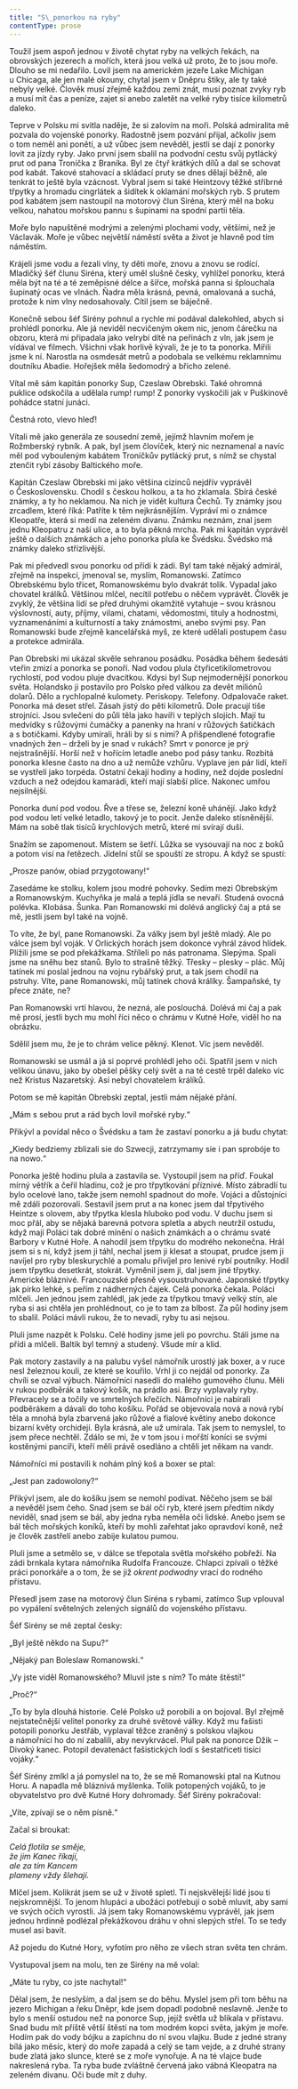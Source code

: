 ```yaml
---
title: "S\_ponorkou na ryby"
contentType: prose
---
```


<section>

Toužil jsem aspoň jednou v životě chytat ryby na velkých řekách, na obrovských jezerech a mořích, která jsou velká už proto, že to jsou moře. Dlouho se mi nedařilo. Lovil jsem na americkém jezeře Lake Michigan u Chicaga, ale jen malé okouny, chytal jsem v Dněpru štiky, ale ty také nebyly velké. Člověk musí zřejmě každou zemi znát, musí poznat zvyky ryb a musí mít čas a peníze, zajet si anebo zaletět na velké ryby tisíce kilometrů daleko.

Teprve v Polsku mi svitla naděje, že si zalovím na moři. Polská admiralita mě pozvala do vojenské ponorky. Radostně jsem pozvání přijal, ačkoliv jsem o tom neměl ani ponětí, a už vůbec jsem nevěděl, jestli se dají z ponorky lovit za jízdy ryby. Jako první jsem sbalil na podvodní cestu svůj pytlácký prut od pana Troníčka z Braníka. Byl ze čtyř krátkých dílů a dal se schovat pod kabát. Takové stahovací a skládací pruty se dnes dělají běžně, ale tenkrát to ještě byla vzácnost. Vybral jsem si také Heintzovy těžké stříbrné třpytky a hromadu cingrlátek a šidítek k oklamání mořských ryb. S prutem pod kabátem jsem nastoupil na motorový člun Siréna, který měl na boku velkou, nahatou mořskou pannu s šupinami na spodní partii těla.

Moře bylo napuštěné modrými a zelenými plochami vody, většími, než je Václavák. Moře je vůbec největší náměstí světa a život je hlavně pod tím náměstím.

Krájeli jsme vodu a řezali vlny, ty děti moře, znovu a znovu se rodící. Mladičký šéf člunu Siréna, který uměl slušně česky, vyhlížel ponorku, která měla být na té a té zeměpisné délce a šířce, mořská panna si šplouchala šupinatý ocas ve vlnách. Ňadra měla krásná, pevná, omalovaná a suchá, protože k nim vlny nedosahovaly. Cítil jsem se báječně.

Konečně sebou šéf Sirény pohnul a rychle mi podával dalekohled, abych si prohlédl ponorku. Ale já neviděl necvičeným okem nic, jenom čárečku na obzoru, která mi připadala jako velrybí dítě na peřinách z vln, jak jsem je vídával ve filmech. Všichni však horlivě kývali, že je to ta ponorka. Mířili jsme k ní. Narostla na osmdesát metrů a podobala se velkému reklamnímu doutníku Abadie. Hořejšek měla šedomodrý a břicho zelené.

Vítal mě sám kapitán ponorky Sup, Czeslaw Obrebski. Také ohromná puklice odskočila a udělala rump! rump! Z ponorky vyskočili jak v Puškinově pohádce statní junáci.

Čestná roto, vlevo hleď!

Vítali mě jako generála ze sousední země, jejímž hlavním mořem je Rožmberský rybník. A pak, byl jsem človíček, který nic neznamenal a navíc měl pod vybouleným kabátem Troníčkův pytlácký prut, s nímž se chystal ztenčit rybí zásoby Baltického moře.

Kapitán Czeslaw Obrebski mi jako většina cizinců nejdřív vyprávěl o Československu. Chodil s českou holkou, a ta ho zklamala. Sbírá české známky, a ty ho neklamou. Na nich je vidět kultura Čechů. Ty známky jsou zrcadlem, které říká: Patříte k těm nejkrásnějším. Vypráví mi o známce Kleopatře, která si medí na zeleném divanu. Známku neznám, znal jsem jednu Kleopatru z naší ulice, a to byla pěkná mrcha. Pak mi kapitán vyprávěl ještě o dalších známkách a jeho ponorka plula ke Švédsku. Švédsko má známky daleko střízlivější.

Pak mi předvedl svou ponorku od přídi k zádi. Byl tam také nějaký admirál, zřejmě na inspekci, jmenoval se, myslím, Romanowski. Zatímco Obrebskému bylo třicet, Romanowskému bylo dvakrát tolik. Vypadal jako chovatel králíků. Většinou mlčel, necítil potřebu o něčem vyprávět. Člověk je zvyklý, že většina lidí se před druhými okamžitě vytahuje – svou krásnou výslovností, auty, příjmy, vilami, chatami, vědomostmi, tituly a hodnostmi, vyznamenáními a kulturností a taky známostmi, anebo svými psy. Pan Romanowski bude zřejmě kancelářská myš, ze které udělali postupem času a protekce admirála.

Pan Obrebski mi ukázal skvěle sehranou posádku. Posádka během šedesáti vteřin zmizí a ponorka se ponoří. Nad vodou plula čtyřicetikilometrovou rychlostí, pod vodou pluje dvacítkou. Kdysi byl Sup nejmodernější ponorkou světa. Holandsko ji postavilo pro Polsko před válkou za devět miliónů dolarů. Dělo a rychlopalné kulomety. Periskopy. Telefony. Odpalovače raket. Ponorka má deset střel. Zásah jistý do pěti kilometrů. Dole pracují tiše strojníci. Jsou svlečeni do půli těla jako havíři v teplých slojích. Mají tu medvídky s růžovými čumáčky a panenky na hraní v růžových šatičkách a s botičkami. Kdyby umírali, hráli by si s nimi? A přišpendlené fotografie vnadných žen – drželi by je snad v rukách? Smrt v ponorce je prý nejstrašnější. Horší než v hořícím letadle anebo pod pásy tanku. Rozbitá ponorka klesne často na dno a už nemůže vzhůru. Vyplave jen pár lidí, kteří se vystřelí jako torpéda. Ostatní čekají hodiny a hodiny, než dojde poslední vzduch a než odejdou kamarádi, kteří mají slabší plíce. Nakonec umřou nejsilnější.

Ponorka duní pod vodou. Řve a třese se, železní koně uhánějí. Jako když pod vodou letí velké letadlo, takový je to pocit. Jenže daleko stísněnější. Mám na sobě tlak tisíců krychlových metrů, které mi svírají duši.

Snažím se zapomenout. Místem se šetří. Lůžka se vysouvají na noc z boků a potom visí na řetězech. Jídelní stůl se spouští ze stropu. A když se spustí:

„Prosze panów, obiad przygotowany!“

Zasedáme ke stolku, kolem jsou modré pohovky. Sedím mezi Obrebským a Romanowským. Kuchyňka je malá a teplá jídla se nevaří. Studená ovocná polévka. Klobása. Šunka. Pan Romanowski mi dolévá anglický čaj a ptá se mě, jestli jsem byl také na vojně.

To víte, že byl, pane Romanowski. Za války jsem byl ještě mladý. Ale po válce jsem byl voják. V Orlických horách jsem dokonce vyhrál závod hlídek. Plížili jsme se pod překážkama. Stříleli po nás patronama. Slepýma. Spali jsme na sněhu bez stanů. Bylo to strašně těžký. Třesky – plesky – plác. Můj tatínek mi poslal jednou na vojnu rybářský prut, a tak jsem chodil na pstruhy. Víte, pane Romanowski, můj tatínek chová králíky. Šampaňské, ty přece znáte, ne?

Pan Romanowski vrtí hlavou, že nezná, ale poslouchá. Dolévá mi čaj a pak mě prosí, jestli bych mu mohl říci něco o chrámu v Kutné Hoře, viděl ho na obrázku.

Sdělil jsem mu, že je to chrám velice pěkný. Klenot. Víc jsem nevěděl.

Romanowski se usmál a já si poprvé prohlédl jeho oči. Spatřil jsem v nich velikou únavu, jako by obešel pěšky celý svět a na té cestě trpěl daleko víc než Kristus Nazaretský. Asi nebyl chovatelem králíků.

Potom se mě kapitán Obrebski zeptal, jestli mám nějaké přání.

„Mám s sebou prut a rád bych lovil mořské ryby.“

Přikývl a povídal něco o Švédsku a tam že zastaví ponorku a já budu chytat:

„Kiedy bedziemy zblizali sie do Szwecji, zatrzymamy sie i pan sprobóje to na nowo.“

Ponorka ještě hodinu plula a zastavila se. Vystoupil jsem na příď. Foukal mírný větřík a čeřil hladinu, což je pro třpytkování příznivé. Místo zábradlí tu bylo ocelové lano, takže jsem nemohl spadnout do moře. Vojáci a důstojníci mě zdáli pozorovali. Sestavil jsem prut a na konec jsem dal třpytivého Heintze s olovem, aby třpytka klesla hluboko pod vodu. V duchu jsem si moc přál, aby se nějaká barevná potvora spletla a abych neutržil ostudu, když mají Poláci tak dobré mínění o našich známkách a o chrámu svaté Barbory v Kutné Hoře. A nahodil jsem třpytku do modrého nekonečna. Hrál jsem si s ní, když jsem ji táhl, nechal jsem ji klesat a stoupat, prudce jsem ji navíjel pro ryby bleskurychlé a pomalu přivíjel pro lenivé rybí poutníky. Hodil jsem třpytku desetkrát, stokrát. Vyměnil jsem ji, dal jsem jiné třpytky. Americké bláznivé. Francouzské přesně vysoustruhované. Japonské třpytky jak pírko lehké, s peřím z nádherných čajek. Celá ponorka čekala. Poláci mlčeli. Jen jednou jsem zahlédl, jak jede za třpytkou tmavý velký stín, ale ryba si asi chtěla jen prohlédnout, co je to tam za blbost. Za půl hodiny jsem to sbalil. Poláci mávli rukou, že to nevadí, ryby tu asi nejsou.

Pluli jsme nazpět k Polsku. Celé hodiny jsme jeli po povrchu. Stáli jsme na přídi a mlčeli. Baltik byl temný a studený. Všude mír a klid.

Pak motory zastavily a na palubu vyšel námořník urostlý jak boxer, a v ruce nesl železnou kouli, ze které se kouřilo. Vrhl ji co nejdál od ponorky. Za chvíli se ozval výbuch. Námořníci nasedli do malého gumového člunu. Měli v rukou podběrák a takový košík, na prádlo asi. Brzy vyplavaly ryby. Převracely se a točily ve smrtelných křečích. Námořníci je nabírali podběrákem a dávali do toho košíku. Pořád se objevovala nová a nová rybí těla a mnohá byla zbarvená jako růžové a fialové květiny anebo dokonce bizarní květy orchidejí. Byla krásná, ale už umírala. Tak jsem to nemyslel, to jsem přece nechtěl. Zdálo se mi, že v tom jsou i mořští koníci se svými kostěnými pancíři, kteří měli právě osedláno a chtěli jet někam na vandr.

Námořníci mi postavili k nohám plný koš a boxer se ptal:

„Jest pan zadowolony?“

Přikývl jsem, ale do košíku jsem se nemohl podívat. Něčeho jsem se bál a nevěděl jsem čeho. Snad jsem se bál očí ryb, které jsem předtím nikdy neviděl, snad jsem se bál, aby jedna ryba neměla oči lidské. Anebo jsem se bál těch mořských koníků, kteří by mohli zařehtat jako opravdoví koně, než je člověk zastřelí anebo zabije kulatou pumou.

Pluli jsme a setmělo se, v dálce se třepotala světla mořského pobřeží. Na zádi brnkala kytara námořníka Rudolfa Francouze. Chlapci zpívali o těžké práci ponorkáře a o tom, že se již _okrent podwodny_ vrací do rodného přístavu.

Přesedl jsem zase na motorový člun Siréna s rybami, zatímco Sup vplouval po vypálení světelných zelených signálů do vojenského přístavu.

Šéf Sirény se mě zeptal česky:

„Byl ještě někdo na Supu?“

„Nějaký pan Boleslaw Romanowski.“

„Vy jste viděl Romanowského? Mluvil jste s ním? To máte štěstí!“

„Proč?“

„To by byla dlouhá historie. Celé Polsko už porobili a on bojoval. Byl zřejmě nejstatečnější velitel ponorky za druhé světové války. Když mu fašisti potopili ponorku Jestřáb, vyplaval těžce zraněný s polskou vlajkou a námořníci ho do ní zabalili, aby nevykrvácel. Plul pak na ponorce Džik – Divoký kanec. Potopil devatenáct fašistických lodí s šestatřiceti tisíci vojáky.“

Šéf Sirény zmlkl a já pomyslel na to, že se mě Romanowski ptal na Kutnou Horu. A napadla mě bláznivá myšlenka. Tolik potopených vojáků, to je obyvatelstvo pro dvě Kutné Hory dohromady. Šéf Sirény pokračoval:

„Víte, zpívají se o něm písně.“

Začal si broukat:

</section>

<section>

_Celá flotila se směje,  
že jim Kanec říkají,  
ale za tím Kancem  
plameny vždy šlehají._

</section>

<section>

Mlčel jsem. Kolikrát jsem se už v životě spletl. Ti nejskvělejší lidé jsou ti nejskromnější. To jenom hlupáci a ubožáci potřebují o sobě mluvit, aby sami ve svých očích vyrostli. Já jsem taky Romanowskému vyprávěl, jak jsem jednou hrdinně podlézal překážkovou dráhu v ohni slepých střel. To se tedy musel asi bavit.

Až pojedu do Kutné Hory, vyfotím pro něho ze všech stran světa ten chrám.

Vystupoval jsem na molu, ten ze Sirény na mě volal:

„Máte tu ryby, co jste nachytal!“

Dělal jsem, že neslyším, a dal jsem se do běhu. Myslel jsem při tom běhu na jezero Michigan a řeku Dněpr, kde jsem dopadl podobně neslavně. Jenže to bylo s menší ostudou než na ponorce Sup, jejíž světla už blikala v přístavu. Snad budu mít příště větší štěstí na tom modrém kopci světa, jakým je moře. Hodím pak do vody bójku a zapíchnu do ní svou vlajku. Bude z jedné strany bílá jako měsíc, který do moře zapadá a celý se tam vejde, a z druhé strany bude zlatá jako slunce, které se z moře vynořuje. A na té vlajce bude nakreslená ryba. Ta ryba bude zvláštně červená jako vábná Kleopatra na zeleném divanu. Oči bude mít z duhy.

</section>
